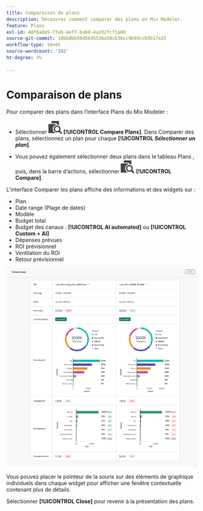 ```yaml
---
title: Comparaison de plans
description: Découvrez comment comparer des plans en Mix Modeler.
feature: Plans
exl-id: 40f6ade5-77eb-4ef7-ba60-4a2d2fcf1a60
source-git-commit: 18bb0bb50d5045536a58cb36cc9b99ccb9b17e25
workflow-type: tm+mt
source-wordcount: '102'
ht-degree: 3%

---
```


# Comparaison de plans

Pour comparer des plans dans l’interface Plans du Mix Modeler :

* Sélectionner ![Comparer](../assets/icons/Compare.svg) **[!UICONTROL Compare Plans]**. Dans Comparer des plans, sélectionnez un plan pour chaque **[!UICONTROL _Sélectionner un plan_]**.

* Vous pouvez également sélectionner deux plans dans le tableau Plans , puis, dans la barre d’actions, sélectionner ![Comparer](../assets/icons/Compare.svg) **[!UICONTROL Compare]**.

L’interface Comparer les plans affiche des informations et des widgets sur :

* Plan
* Date range (Plage de dates)
* Modèle
* Budget total
* Budget des canaux : **[!UICONTROL AI automated]** ou **[!UICONTROL Custom + AI]**
* Dépenses prévues
* ROI prévisionnel
* Ventilation du ROI
* Retour prévisionnel

![Comparaison de plans](../assets/compare-plans.png)

Vous pouvez placer le pointeur de la souris sur des éléments de graphique individuels dans chaque widget pour afficher une fenêtre contextuelle contenant plus de détails.

Sélectionner **[!UICONTROL Close]** pour revenir à la présentation des plans.
